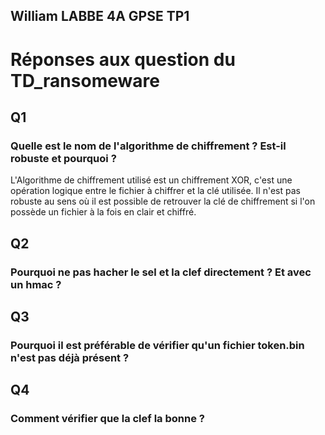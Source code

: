 ## William LABBE 4A GPSE TP1
# Réponses aux question du TD_ransomeware 

## Q1 
### Quelle est le nom de l'algorithme de chiffrement ? Est-il robuste et pourquoi ?

L'Algorithme de chiffrement utilisé est un chiffrement XOR, c'est une opération logique entre le fichier à chiffrer et la clé utilisée.
Il n'est pas robuste au sens où il est possible de retrouver la clé de chiffrement si l'on possède un fichier à la fois en clair et chiffré.

## Q2
### Pourquoi ne pas hacher le sel et la clef directement ? Et avec un hmac ?



## Q3
### Pourquoi il est préférable de vérifier qu'un fichier token.bin n'est pas déjà présent ?



## Q4
### Comment vérifier que la clef la bonne ?
